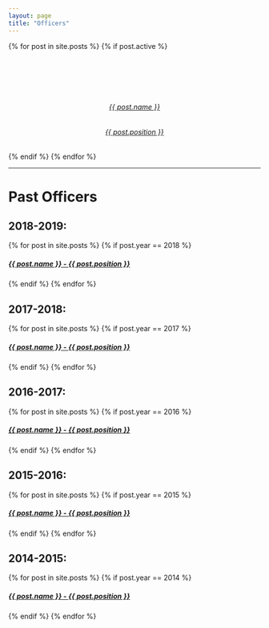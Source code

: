 ```yaml
---
layout: page
title: "Officers"
---
```

<div class="row">
{% for post in site.posts %}
{% if post.active %}
	<a href="{{ post.url | prepend: site.baseurl }}">
		<div class="circle small pull-left" style="background-image: url('{{ site.url }}/{% if post.header-img %}{{ post.header-img }}{% else %}img/officers/blank.jpg{% endif %}')" >
            <br><br><br><br><br>
            <h6 class="post-title" style="text-align:center">
            {{ post.name }}</h6>
            <!-- <h6 class="post-title" style="text-align:center">
            {{ post.position }}</h6> -->
            <h6 class="post-title" style="text-align:center">
            {{ post.position }}</h6>
		</div>
	</a>
{% endif %}
{% endfor %}
</div>
<hr>



<h1>Past Officers</h1>
<div class="col-lg-12 col-md-12 col-sm-12 col-xs-12">

<h2>2018-2019:</h2>
<div class="col-lg-0 col-md-0 col-sm-0 col-xs-0">
{% for post in site.posts %}
{% if post.year == 2018 %}
    <a href="{{ post.url | prepend: site.baseurl }}">
        <h5 class="post-title">{{ post.name }} - {{ post.position }}</h5>
    </a>
{% endif %}
{% endfor %}
</div>

<h2>2017-2018:</h2>
<div class="col-lg-0 col-md-0 col-sm-0 col-xs-0">
{% for post in site.posts %}
{% if post.year == 2017 %}
    <a href="{{ post.url | prepend: site.baseurl }}">
        <h5 class="post-title">{{ post.name }} - {{ post.position }}</h5>
    </a>
{% endif %}
{% endfor %}
</div>

<h2>2016-2017:</h2>
<div class="col-lg-0 col-md-0 col-sm-0 col-xs-0">
{% for post in site.posts %}
{% if post.year == 2016 %}
    <a href="{{ post.url | prepend: site.baseurl }}">
        <h5 class="post-title">{{ post.name }} - {{ post.position }}</h5>
    </a>
{% endif %}
{% endfor %}
</div>

<h2>2015-2016:</h2>
<div class="col-lg-0 col-md-0 col-sm-0 col-xs-0">
{% for post in site.posts %}
{% if post.year == 2015 %}
    <a href="{{ post.url | prepend: site.baseurl }}">
        <h5 class="post-title">{{ post.name }} - {{ post.position }}</h5>
    </a>
{% endif %}
{% endfor %}
</div>

<h2>2014-2015:</h2>
<div class="col-lg-0 col-md-0 col-sm-0 col-xs-0">
{% for post in site.posts %}
{% if post.year == 2014 %}
    <a href="{{ post.url | prepend: site.baseurl }}">
        <h5 class="post-title">{{ post.name }} - {{ post.position }}</h5>
    </a>
{% endif %}
{% endfor %}
</div>
